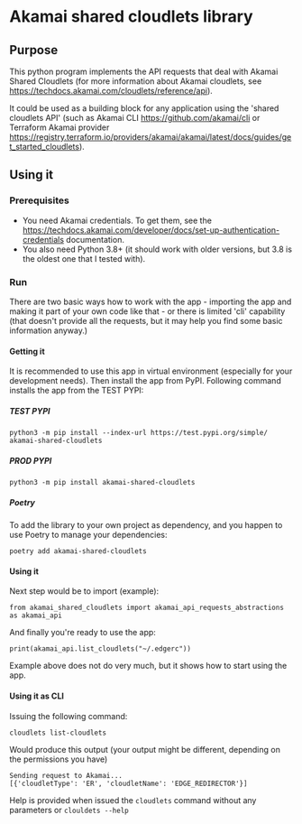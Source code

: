 # Akamai shared cloudlets library
## Purpose
This python program implements the API requests that deal with Akamai Shared Cloudlets 
(for more information about Akamai cloudlets, 
see https://techdocs.akamai.com/cloudlets/reference/api).

It could be used as a building block for any application using the 'shared cloudlets API'
(such as Akamai CLI https://github.com/akamai/cli or Terraform Akamai provider https://registry.terraform.io/providers/akamai/akamai/latest/docs/guides/get_started_cloudlets).

## Using it
### Prerequisites
* You need Akamai credentials. To get them, see the https://techdocs.akamai.com/developer/docs/set-up-authentication-credentials documentation. 
* You also need Python 3.8+ (it should work with older versions, but 3.8 is the oldest one that I tested with).

### Run
There are two basic ways how to work with the app - importing the app and making it part of your own code like that - or there is limited 'cli' capability (that doesn't provide all the requests, but it may help you find some basic information anyway.)
#### Getting it
It is recommended to use this app in virtual environment (especially for your development needs). Then install the app from PyPI.
Following command installs the app from the TEST PYPI:
##### TEST PYPI
```
python3 -m pip install --index-url https://test.pypi.org/simple/ akamai-shared-cloudlets
```

##### PROD PYPI
```
python3 -m pip install akamai-shared-cloudlets
```
##### Poetry
To add the library to your own project as dependency, and you happen to use Poetry to manage your dependencies:
```
poetry add akamai-shared-cloudlets
```
#### Using it
Next step would be to import (example):
```
from akamai_shared_cloudlets import akamai_api_requests_abstractions as akamai_api
```
And finally you're ready to use the app:
```
print(akamai_api.list_cloudlets("~/.edgerc"))
```
Example above does not do very much, but it shows how to start using the app. 

#### Using it as CLI
Issuing the following command:
```commandline
cloudlets list-cloudlets
```
Would produce this output (your output might be different, depending on the permissions you have)
```
Sending request to Akamai...
[{'cloudletType': 'ER', 'cloudletName': 'EDGE_REDIRECTOR'}]
```
Help is provided when issued the ```cloudlets``` command without any parameters or ```clouldets --help```
